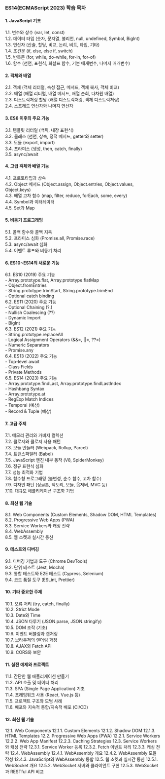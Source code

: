 ### ES14(ECMAScript 2023) 학습 목차

#### 1. JavaScript 기초  
   1.1. 변수와 상수 (var, let, const)  
   1.2. 데이터 타입 (숫자, 문자열, 불리언, null, undefined, Symbol, BigInt)  
   1.3. 연산자 (산술, 할당, 비교, 논리, 비트, 타입, 기타)  
   1.4. 조건문 (if, else, else if, switch)  
   1.5. 반복문 (for, while, do-while, for-in, for-of)  
   1.6. 함수 (선언, 표현식, 화살표 함수, 기본 매개변수, 나머지 매개변수)  

#### 2. 객체와 배열  
   2.1. 객체 (객체 리터럴, 속성 접근, 메서드, 객체 복사, 객체 비교)  
   2.2. 배열 (배열 리터럴, 배열 메서드, 배열 순회, 다차원 배열)  
   2.3. 디스트럭처링 할당 (배열 디스트럭처링, 객체 디스트럭처링)  
   2.4. 스프레드 연산자와 나머지 연산자  

#### 3. ES6 이후의 주요 기능  
   3.1. 템플릿 리터럴 (백틱, 내장 표현식)  
   3.2. 클래스 (선언, 상속, 정적 메서드, getter와 setter)  
   3.3. 모듈 (export, import)  
   3.4. 프라미스 (생성, then, catch, finally)  
   3.5. async/await  

#### 4. 고급 객체와 배열 기능  
   4.1. 프로토타입과 상속  
   4.2. Object 메서드 (Object.assign, Object.entries, Object.values, Object.keys)  
   4.3. 배열 고차 함수 (map, filter, reduce, forEach, some, every)  
   4.4. Symbol과 이터레이터  
   4.5. Set과 Map  

#### 5. 비동기 프로그래밍  
   5.1. 콜백 함수와 콜백 지옥  
   5.2. 프라미스 심화 (Promise.all, Promise.race)  
   5.3. async/await 심화  
   5.4. 이벤트 루프와 비동기 처리  

#### 6. ES10~ES14의 새로운 기능  
   6.1. ES10 (2019) 주요 기능  
       - Array.prototype.flat, Array.prototype.flatMap  
       - Object.fromEntries  
       - String.prototype.trimStart, String.prototype.trimEnd  
       - Optional catch binding  
   6.2. ES11 (2020) 주요 기능  
       - Optional Chaining (?.)  
       - Nullish Coalescing (??)  
       - Dynamic Import  
       - BigInt  
   6.3. ES12 (2021) 주요 기능  
       - String.prototype.replaceAll  
       - Logical Assignment Operators (&&=, ||=, ??=)  
       - Numeric Separators  
       - Promise.any  
   6.4. ES13 (2022) 주요 기능  
       - Top-level await  
       - Class Fields  
       - Private Methods  
   6.5. ES14 (2023) 주요 기능  
       - Array.prototype.findLast, Array.prototype.findLastIndex  
       - Hashbang Syntax  
       - Array.prototype.at  
       - RegExp Match Indices  
       - Temporal (예상)  
       - Record & Tuple (예상)  

#### 7. 고급 주제  
   7.1. 메모리 관리와 가비지 컬렉션  
   7.2. 클로저와 클로저 사용 패턴  
   7.3. 모듈 번들러 (Webpack, Rollup, Parcel)  
   7.4. 트랜스파일러 (Babel)  
   7.5. JavaScript 엔진 내부 동작 (V8, SpiderMonkey)  
   7.6. 정규 표현식 심화  
   7.7. 성능 최적화 기법  
   7.8. 함수형 프로그래밍 (불변성, 순수 함수, 고차 함수)  
   7.9. 디자인 패턴 (싱글톤, 팩토리, 모듈, 옵저버, MVC 등)  
   7.10. 대규모 애플리케이션 구조화 기법  

#### 8. 최신 웹 기술  
   8.1. Web Components (Custom Elements, Shadow DOM, HTML Templates)  
   8.2. Progressive Web Apps (PWA)  
   8.3. Service Workers와 캐싱 전략  
   8.4. WebAssembly  
   8.5. 웹 소켓과 실시간 통신  

#### 9. 테스트와 디버깅  
   9.1. 디버깅 기법과 도구 (Chrome DevTools)  
   9.2. 단위 테스트 (Jest, Mocha)  
   9.3. 통합 테스트와 E2E 테스트 (Cypress, Selenium)  
   9.4. 코드 품질 도구 (ESLint, Prettier)  

#### 10. 기타 중요한 주제  
   10.1. 오류 처리 (try, catch, finally)  
   10.2. Strict Mode  
   10.3. Date와 Time  
   10.4. JSON 다루기 (JSON.parse, JSON.stringify)  
   10.5. DOM 조작 (기초)  
   10.6. 이벤트 버블링과 캡처링  
   10.7. 브라우저의 렌더링 과정  
   10.8. AJAX와 Fetch API  
   10.9. CORS와 보안  

#### 11. 실전 예제와 프로젝트  
   11.1. 간단한 웹 애플리케이션 만들기  
   11.2. API 호출 및 데이터 처리  
   11.3. SPA (Single Page Application) 기초  
   11.4. 프레임워크 사용 (React, Vue.js 등)  
   11.5. 프로젝트 구조와 모범 사례  
   11.6. 배포와 지속적 통합/지속적 배포 (CI/CD)  

#### 12. 최신 웹 기술
   12.1. Web Components
       12.1.1. Custom Elements
       12.1.2. Shadow DOM
       12.1.3. HTML Templates
   12.2. Progressive Web Apps (PWA)
       12.2.1. Service Workers
       12.2.2. Web App Manifest
       12.2.3. Caching Strategies
   12.3. Service Workers와 캐싱 전략
       12.3.1. Service Worker 등록
       12.3.2. Fetch 이벤트 처리
       12.3.3. 캐싱 전략
   12.4. WebAssembly
       12.4.1. WebAssembly 개요
       12.4.2. WebAssembly 모듈 작성
       12.4.3. JavaScript와 WebAssembly 통합
   12.5. 웹 소켓과 실시간 통신
       12.5.1. WebSocket 개요
       12.5.2. WebSocket 서버와 클라이언트 구현
       12.5.3. WebSocket과 RESTful API 비교
